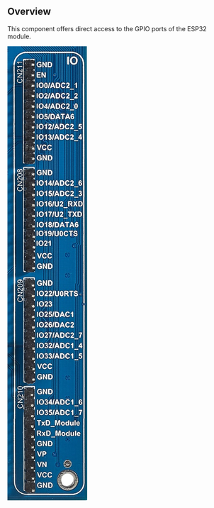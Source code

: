 ## Overview

This component offers direct access to the GPIO ports of the ESP32 module.


![Open Preferences windows](../../images/esp32/block_io.jpg)
